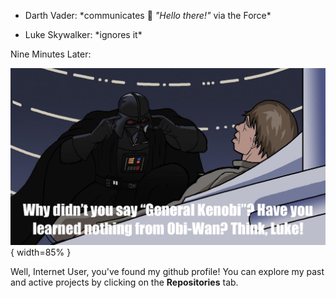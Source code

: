 - Darth Vader: \*communicates 👋 *"Hello there!"* via the Force\*

- Luke Skywalker: \*ignores it\*

Nine Minutes Later:

![width=850,height=600](https://github.com/yossarians/yossarians/blob/main/think.jpg){ width=85% }

Well, Internet User, you've found my github profile! You can explore my past and active projects by clicking on the **Repositories** tab.
